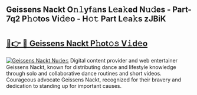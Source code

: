 ## Geissens Nackt O𝚗𝚕yf𝚊ns L𝚎a𝚔ed N𝚞𝚍es - Part-7q2 P𝚑𝚘tos Vi𝚍𝚎o - H𝚘𝚝 Part L𝚎a𝚔s zJBiK

# <h2><a href="http://kf7rp7q.oniu.top/?m=Geissens+Nackt">🔗👉 🔴 Geissens Nackt P𝚑ot𝚘𝚜 V𝚒d𝚎o</a></h2>

[![Geissens Nackt Nu𝚍e𝚜](https://i.imgur.com/0qMVB7G.gif)](http://kf7rp7q.oniu.top/?m=Geissens+Nackt)
Digital content provider and web entertainer Geissens Nackt, known for distributing dance and lifestyle knowledge through solo and collaborative dance routines and short videos. Courageous advocate Geissens Nackt, recognized for their bravery and dedication to standing up for important causes.  
